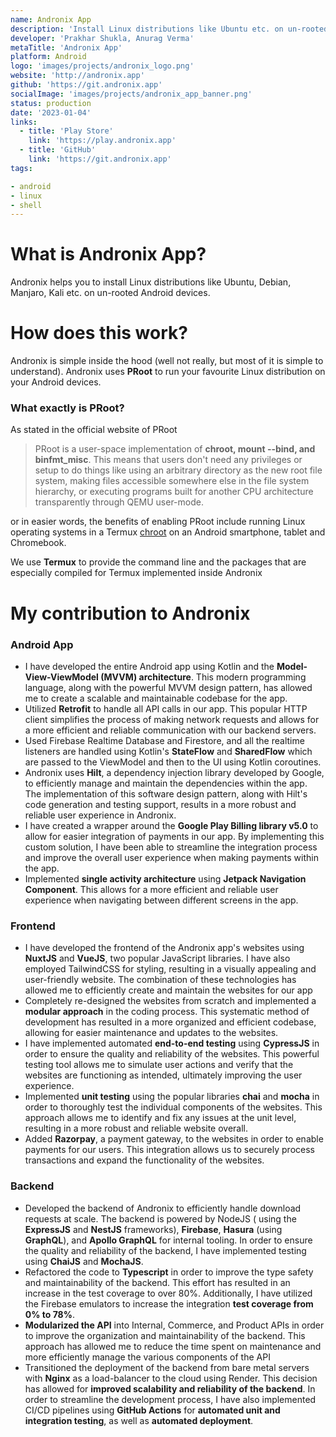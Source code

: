 ```yaml
---
name: Andronix App
description: 'Install Linux distributions like Ubuntu etc. on un-rooted Android devices.'
developer: 'Prakhar Shukla, Anurag Verma'
metaTitle: 'Andronix App'
platform: Android
logo: 'images/projects/andronix_logo.png'
website: 'http://andronix.app'
github: 'https://git.andronix.app'
socialImage: 'images/projects/andronix_app_banner.png'
status: production
date: '2023-01-04'
links:
  - title: 'Play Store'
    link: 'https://play.andronix.app'
  - title: 'GitHub'
    link: 'https://git.andronix.app'
tags:

- android
- linux
- shell
---
```


# What is Andronix App?
Andronix helps you to install Linux distributions like Ubuntu, Debian, Manjaro, Kali etc. on un-rooted Android devices.

# How does this work?

Andronix is simple inside the hood (well not really, but most of it is simple to understand). Andronix uses **PRoot** to
run your favourite Linux distribution on your Android devices.

### What exactly is PRoot?

As stated in the official website of PRoot

> PRoot is a user-space implementation of **chroot, mount --bind, and binfmt_misc**. This means that users don't need
> any privileges or setup to do things like using an arbitrary directory as the new root file system, making files
> accessible somewhere else in the file system hierarchy, or executing programs built for another CPU architecture
> transparently through QEMU user-mode.


or in easier words, the benefits of enabling PRoot include running Linux operating systems in a
Termux [chroot](https://en.m.wikipedia.org/wiki/Chroot) on an Android smartphone, tablet and Chromebook.

We use **Termux** to provide the command line and the packages that are especially compiled for Termux implemented
inside Andronix

# My contribution to Andronix

### Android App

- I have developed the entire Android app using Kotlin and the **Model-View-ViewModel (MVVM) architecture**. This modern
  programming language, along with the powerful MVVM design pattern, has allowed me to create a scalable and
  maintainable codebase for the app.
- Utilized **Retrofit** to handle all API calls in our app. This popular HTTP client simplifies the process of making
  network requests and allows for a more efficient and reliable communication with our backend servers.
- Used Firebase Realtime Database and Firestore, and all the realtime listeners are handled using Kotlin's **StateFlow**
  and **SharedFlow** which are passed to the ViewModel and then to the UI using Kotlin coroutines.
- Andronix uses **Hilt**, a dependency injection library developed by Google, to efficiently manage and maintain the
  dependencies within the app. The implementation of this software design pattern, along with Hilt's code generation and
  testing support, results in a more robust and reliable user experience in Andronix.
- I have created a wrapper around the **Google Play Billing library v5.0** to allow for easier integration of payments
  in our app. By implementing this custom solution, I have been able to streamline the integration process and improve
  the overall user experience when making payments within the app.
- Implemented **single activity architecture** using **Jetpack Navigation Component**. This allows for a more efficient
  and reliable user experience when navigating between different screens in the app.

### Frontend

- I have developed the frontend of the Andronix app's websites using **NuxtJS** and **VueJS**, two popular JavaScript
  libraries. I have also employed TailwindCSS for styling, resulting in a visually appealing and user-friendly website.
  The combination of these technologies has allowed me to efficiently create and maintain the websites for our app
- Completely re-designed the websites from scratch and implemented a **modular approach** in the coding process. This
  systematic method of development has resulted in a more organized and efficient codebase, allowing for easier
  maintenance and updates to the websites.
- I have implemented automated **end-to-end testing** using **CypressJS** in order to ensure the quality and reliability
  of the websites. This powerful testing tool allows me to simulate user actions and verify that the websites are
  functioning as intended, ultimately improving the user experience.
- Implemented **unit testing** using the popular libraries **chai** and **mocha** in order to thoroughly test the
  individual components of the websites. This approach allows me to identify and fix any issues at the unit level,
  resulting in a more robust and reliable website overall.
- Added **Razorpay**, a payment gateway, to the websites in order to enable payments for our users. This integration
  allows us to securely process transactions and expand the functionality of the websites.

### Backend

- Developed the backend of Andronix to efficiently handle download requests at scale. The backend is powered by NodeJS (
  using the **ExpressJS** and **NestJS** frameworks), **Firebase**, **Hasura** (using **GraphQL**), and **Apollo
  GraphQL** for internal tooling. In order to ensure the quality and reliability of the backend, I have implemented
  testing using **ChaiJS** and **MochaJS**.
- Refactored the code to **Typescript** in order to improve the type safety and maintainability of the backend. This
  effort has resulted in an increase in the test coverage to over 80%. Additionally, I have utilized the Firebase
  emulators to increase the integration **test coverage from 0% to 78%**.
- **Modularized the API** into Internal, Commerce, and Product APIs in order to improve the organization and
  maintainability of the backend. This approach has allowed me to reduce the time spent on maintenance and more
  efficiently manage the various components of the API
- Transitioned the deployment of the backend from bare metal servers with **Nginx** as a load-balancer to the cloud
  using Render. This decision has allowed for **improved scalability and reliability of the backend**. In order to
  streamline the development process, I have also implemented CI/CD pipelines using **GitHub Actions** for **automated
  unit and integration testing**, as well as **automated deployment**.

